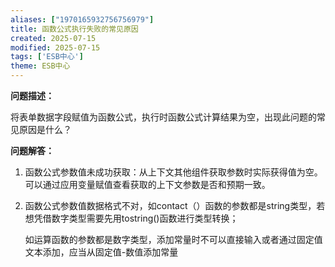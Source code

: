 ```yaml
---
aliases: ["1970165932756756979"]
title: 函数公式执行失败的常见原因
created: 2025-07-15
modified: 2025-07-15
tags: ['ESB中心']
theme: ESB中心
---
```


**问题描述：**

将表单数据字段赋值为函数公式，执行时函数公式计算结果为空，出现此问题的常见原因是什么？

**问题解答：**

1. 函数公式参数值未成功获取：从上下文其他组件获取参数时实际获得值为空。可以通过应用变量赋值查看获取的上下文参数是否和预期一致。
2. 函数公式参数值数据格式不对，如contact（）函数的参数都是string类型，若想凭借数字类型需要先用tostring()函数进行类型转换；

   如运算函数的参数都是数字类型，添加常量时不可以直接输入或者通过固定值文本添加，应当从固定值-数值添加常量